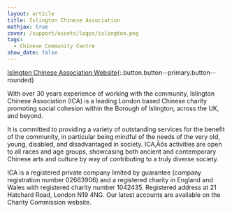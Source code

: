 ```yaml
---
layout: article
title: Islington Chinese Association
mathjax: true
cover: /support/assets/logos/islington.png
tags:
  - Chinese Community Centre
show_date: false
---
```


[Islington Chinese Association Website](https://islingtonchinese.com/){:.button.button--primary.button--rounded}


With over 30 years experience of working with the community, Islington Chinese Association (ICA) is a leading London based Chinese charity promoting social cohesion within the Borough of Islington, across the UK, and beyond.

It is committed to providing a variety of outstanding services for the benefit of the community, in particular being mindful of the needs of the very old, young, disabled, and disadvantaged in society. ICA‚Äôs activities are open to all races and age groups, showcasing both ancient and contemporary Chinese arts and culture by way of contributing to a truly diverse society.

ICA is a registered private company limited by guarantee (company registration number 02663906) and a registered charity in England and Wales with registered charity number 1042435. Registered address at 21 Hatchard Road, London N19 4NG. Our latest accounts are available on the Charity Commission website.
